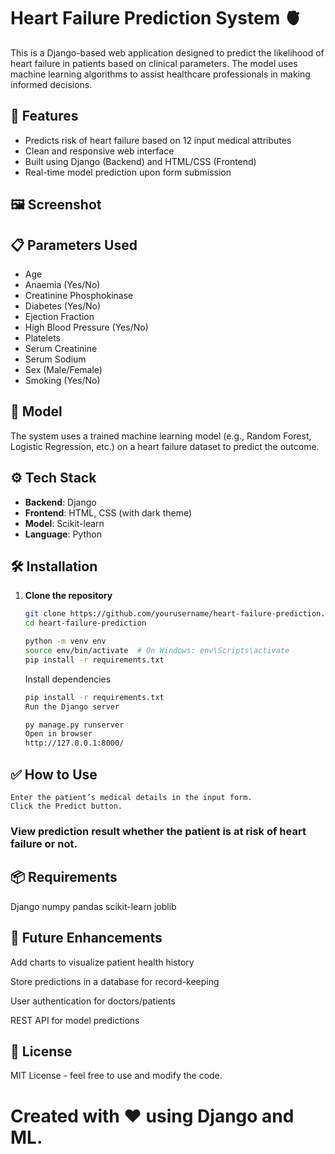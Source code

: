 # Heart Failure Prediction System 🫀

This is a Django-based web application designed to predict the likelihood of heart failure in patients based on clinical parameters. The model uses machine learning algorithms to assist healthcare professionals in making informed decisions.

## 🚀 Features

- Predicts risk of heart failure based on 12 input medical attributes
- Clean and responsive web interface
- Built using Django (Backend) and HTML/CSS (Frontend)
- Real-time model prediction upon form submission

## 🖼️ Screenshot


## 📋 Parameters Used

- Age
- Anaemia (Yes/No)
- Creatinine Phosphokinase
- Diabetes (Yes/No)
- Ejection Fraction
- High Blood Pressure (Yes/No)
- Platelets
- Serum Creatinine
- Serum Sodium
- Sex (Male/Female)
- Smoking (Yes/No)

## 🧠 Model

The system uses a trained machine learning model (e.g., Random Forest, Logistic Regression, etc.) on a heart failure dataset to predict the outcome.

## ⚙️ Tech Stack

- **Backend**: Django
- **Frontend**: HTML, CSS (with dark theme)
- **Model**: Scikit-learn
- **Language**: Python


## 🛠️ Installation

1. **Clone the repository**
   ```bash
   git clone https://github.com/yourusername/heart-failure-prediction.git
   cd heart-failure-prediction
   ```

    ```bash
    python -m venv env
    source env/bin/activate  # On Windows: env\Scripts\activate
    pip install -r requirements.txt
    ```

    Install dependencies
    ```bash
    pip install -r requirements.txt
    Run the Django server
    ```

    ```bash
    py manage.py runserver
    Open in browser
    http://127.0.0.1:8000/
    ```

## ✅ How to Use
    Enter the patient’s medical details in the input form.
    Click the Predict button.

### View prediction result whether the patient is at risk of heart failure or not.

## 📦 Requirements
Django
numpy
pandas
scikit-learn
joblib


## 📌 Future Enhancements
Add charts to visualize patient health history

Store predictions in a database for record-keeping

User authentication for doctors/patients

REST API for model predictions

## 📄 License
MIT License - feel free to use and modify the code.

# Created with ❤️ using Django and ML.